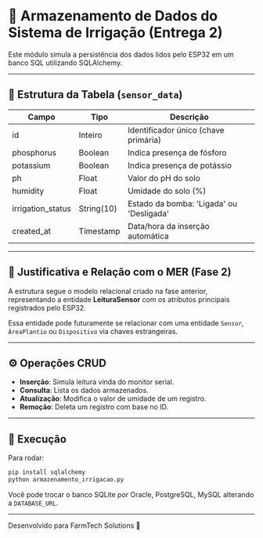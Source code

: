 # 💾 Armazenamento de Dados do Sistema de Irrigação (Entrega 2)

Este módulo simula a persistência dos dados lidos pelo ESP32 em um banco SQL utilizando SQLAlchemy.

---

## 🧱 Estrutura da Tabela (`sensor_data`)

| Campo             | Tipo        | Descrição                              |
|------------------|-------------|----------------------------------------|
| id               | Inteiro     | Identificador único (chave primária)   |
| phosphorus       | Boolean     | Indica presença de fósforo             |
| potassium        | Boolean     | Indica presença de potássio            |
| ph               | Float       | Valor do pH do solo                    |
| humidity         | Float       | Umidade do solo (%)                    |
| irrigation_status| String(10)  | Estado da bomba: 'Ligada' ou 'Desligada' |
| created_at       | Timestamp   | Data/hora da inserção automática       |

---

## 🧩 Justificativa e Relação com o MER (Fase 2)

A estrutura segue o modelo relacional criado na fase anterior, representando a entidade **LeituraSensor** com os atributos principais registrados pelo ESP32.

Essa entidade pode futuramente se relacionar com uma entidade `Sensor`, `ÁreaPlantio` ou `Dispositivo` via chaves estrangeiras.

---

## ⚙️ Operações CRUD

- **Inserção**: Simula leitura vinda do monitor serial.
- **Consulta**: Lista os dados armazenados.
- **Atualização**: Modifica o valor de umidade de um registro.
- **Remoção**: Deleta um registro com base no ID.

---

## 🚀 Execução

Para rodar:

```bash
pip install sqlalchemy
python armazenamento_irrigacao.py
```

Você pode trocar o banco SQLite por Oracle, PostgreSQL, MySQL alterando a `DATABASE_URL`.

---

Desenvolvido para FarmTech Solutions 🌾
